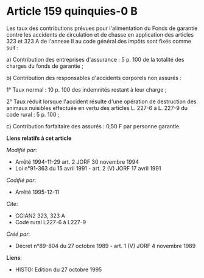 # Article 159 quinquies-0 B

Les taux des contributions prévues pour l'alimentation du Fonds de garantie contre les accidents de circulation et de chasse
en application des articles 323 et 323 A de l'annexe II au code général des impôts sont fixés comme suit :

a) Contribution des entreprises d'assurance : 5 p. 100 de la totalité des charges du fonds de garantie ;

b) Contribution des responsables d'accidents corporels non assurés :

1° Taux normal : 10 p. 100 des indemnités restant à leur charge ;

2° Taux réduit lorsque l'accident résulte d'une opération de destruction des animaux nuisibles effectuée en vertu des
articles L. 227-6 à L. 227-9 du code rural : 5 p. 100 ;

c) Contribution forfaitaire des assurés : 0,50 F par personne garantie.

**Liens relatifs à cet article**

_Modifié par_:

  - Arrêté 1994-11-29 art. 2 JORF 30 novembre 1994
  - Loi n°91-363 du 15 avril 1991 - art. 2 (V) JORF 17 avril 1991

_Codifié par_:

  - Arrêté 1995-12-11

_Cite_:

  - CGIAN2 323, 323 A
  - Code rural L227-6 à L227-9

_Créé par_:

  - Décret n°89-804 du 27 octobre 1989 - art. 1 (V) JORF 4 novembre 1989

**Liens**:

  - HISTO: Edition du 27 octobre 1995
